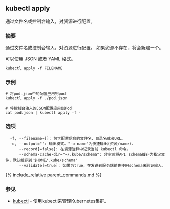 ---
---

## kubectl apply

通过文件名或控制台输入，对资源进行配置。

### 摘要


通过文件名或控制台输入，对资源进行配置。
如果资源不存在，将会新建一个。

可以使用 JSON 或者 YAML 格式。

```
kubectl apply -f FILENAME
```

### 示例

```
# 将pod.json中的配置应用到pod
kubectl apply -f ./pod.json

# 将控制台输入的JSON配置应用到Pod
cat pod.json | kubectl apply -f -
```

### 选项

```
  -f, --filename=[]: 包含配置信息的文件名，目录名或者URL。
  -o, --output="": 输出模式。"-o name"为快捷输出(资源/name).
      --record[=false]: 在资源注释中记录当前 kubectl 命令。
      --schema-cache-dir="~/.kube/schema": 非空则将API schema缓存为指定文件，默认缓存到'$HOME/.kube/schema'
      --validate[=true]: 如果为true，在发送到服务端前先使用schema来验证输入。
```

{% include_relative parent_commands.md %}

### 参见

* [kubectl](/docs/user-guide/kubectl/kubectl/)	 - 使用kubectl来管理Kubernetes集群。
